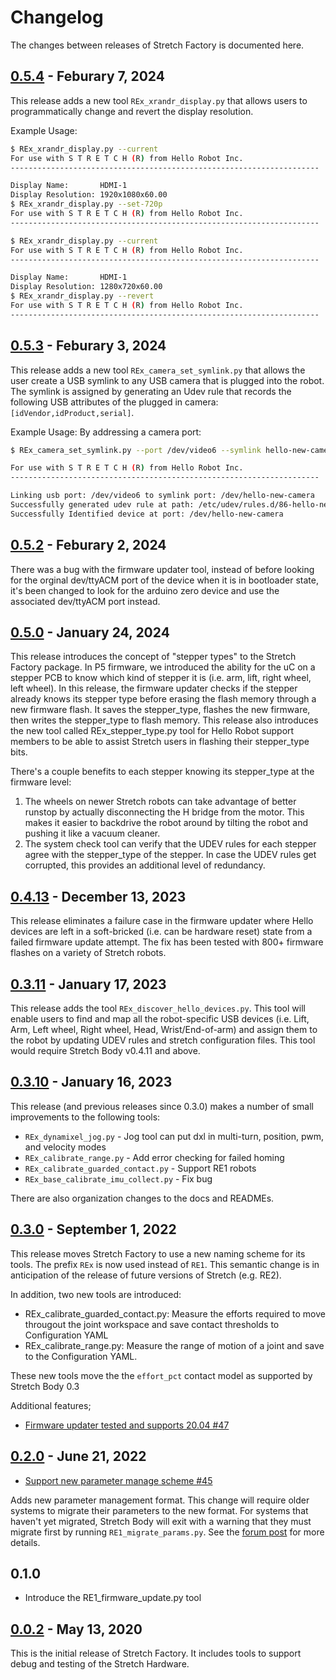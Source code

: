 # Changelog

The changes between releases of Stretch Factory is documented here.

## [0.5.4](https://github.com/hello-robot/stretch_factory/pull/93) - Feburary 7, 2024
This release adds a new tool `REx_xrandr_display.py` that allows users to programmatically change and revert the display resolution.

Example Usage:
```bash
$ REx_xrandr_display.py --current
For use with S T R E T C H (R) from Hello Robot Inc.
---------------------------------------------------------------------

Display Name:       HDMI-1
Display Resolution: 1920x1080x60.00
$ REx_xrandr_display.py --set-720p
For use with S T R E T C H (R) from Hello Robot Inc.
---------------------------------------------------------------------

$ REx_xrandr_display.py --current
For use with S T R E T C H (R) from Hello Robot Inc.
---------------------------------------------------------------------

Display Name:       HDMI-1
Display Resolution: 1280x720x60.00
$ REx_xrandr_display.py --revert
For use with S T R E T C H (R) from Hello Robot Inc.
---------------------------------------------------------------------
```


## [0.5.3](https://github.com/hello-robot/stretch_factory/pull/89) - Feburary 3, 2024
This release adds a new tool `REx_camera_set_symlink.py` that allows the user create a USB symlink to any USB camera that is plugged into the robot. The symlink is assigned by generating an Udev rule that records the following USB attributes of the plugged in camera: `[idVendor,idProduct,serial]`.

Example Usage:
By addressing a camera port:
```bash
$ REx_camera_set_symlink.py --port /dev/video6 --symlink hello-new-camera
```
```bash
For use with S T R E T C H (R) from Hello Robot Inc.
---------------------------------------------------------------------

Linking usb port: /dev/video6 to symlink port: /dev/hello-new-camera
Successfully generated udev rule at path: /etc/udev/rules.d/86-hello-new-camera.rules
Successfully Identified device at port: /dev/hello-new-camera
```

## [0.5.2](https://github.com/hello-robot/stretch_factory/commit/a7df7e6cb8f617e2535738f23dac4c39dfca5eeb) - Feburary 2, 2024
There was a bug with the firmware updater tool, instead of before looking for the orginal dev/ttyACM port of the device when it is in bootloader state, it's been changed to look for the arduino zero device and use the associated dev/ttyACM port instead.

## [0.5.0](https://github.com/hello-robot/stretch_factory/pull/88) - January 24, 2024
This release introduces the concept of "stepper types" to the Stretch Factory package. In P5 firmware, we introduced the ability for the uC on a stepper PCB to know which kind of stepper it is (i.e. arm, lift, right wheel, left wheel). In this release, the firmware updater checks if the stepper already knows its stepper type before erasing the flash memory through a new firmware flash. It saves the stepper_type, flashes the new firmware, then writes the stepper_type to flash memory. This release also introduces the new tool called REx_stepper_type.py tool for Hello Robot support members to be able to assist Stretch users in flashing their stepper_type bits.

There's a couple benefits to each stepper knowing its stepper_type at the firmware level:

 1. The wheels on newer Stretch robots can take advantage of better runstop by actually disconnecting the H bridge from the motor. This makes it easier to backdrive the robot around by tilting the robot and pushing it like a vacuum cleaner.
 2. The system check tool can verify that the UDEV rules for each stepper agree with the stepper_type of the stepper. In case the UDEV rules get corrupted, this provides an additional level of redundancy.

## [0.4.13](https://github.com/hello-robot/stretch_factory/pull/73) - December 13, 2023
This release eliminates a failure case in the firmware updater where Hello devices are left in a soft-bricked (i.e. can be hardware reset) state from a failed firmware update attempt. The fix has been tested with 800+ firmware flashes on a variety of Stretch robots.

## [0.3.11](https://github.com/hello-robot/stretch_factory/pull/56) - January 17, 2023
This release adds the tool `REx_discover_hello_devices.py`. This tool will enable users to find and map all the robot-specific USB devices (i.e. Lift, Arm, Left wheel, Right wheel, Head, Wrist/End-of-arm) and assign them to the robot by updating UDEV rules and stretch configuration files. 
This tool would require Stretch Body v0.4.11 and above.

## [0.3.10](https://github.com/hello-robot/stretch_factory/compare/09d11fbef1972e08db8ae1599478fd4e399e4efa...f788900d89ba67d0e2f7aab342c1350b3736f3d0) - January 16, 2023
This release (and previous releases since 0.3.0) makes a number of small improvements to the following tools:

 - `REx_dynamixel_jog.py` - Jog tool can put dxl in multi-turn, position, pwm, and velocity modes
 - `REx_calibrate_range.py` - Add error checking for failed homing
 - `REx_calibrate_guarded_contact.py` - Support RE1 robots
 - `REx_base_calibrate_imu_collect.py` - Fix bug

There are also organization changes to the docs and READMEs.

## [0.3.0](https://github.com/hello-robot/stretch_factory/pull/52) - September 1, 2022
This release moves Stretch Factory to use a new naming scheme for its tools. The prefix `REx` is now used instead of `RE1`. This semantic change is in anticipation of the release of future versions of Stretch (e.g. RE2).

In addition, two new tools are introduced:

* REx_calibrate_guarded_contact.py: Measure the efforts required to move througout the joint workspace and save contact thresholds to Configuration YAML
* REx_calibrate_range.py: Measure the range of motion of a joint and save to the Configuration YAML.

These new tools move the the `effort_pct` contact model as supported by Stretch Body 0.3

Additional features;

* [Firmware updater tested and supports 20.04 #47](https://github.com/hello-robot/stretch_factory/pull/47)



## [0.2.0](https://github.com/hello-robot/stretch_factory/pull/45) - June 21, 2022
* [Support new parameter manage scheme #45](https://github.com/hello-robot/stretch_factory/pull/45)


Adds new parameter management format. This change will require older systems to migrate their parameters to the new format. For systems that haven't yet migrated, Stretch Body will exit with a warning that they must migrate first by running `RE1_migrate_params.py`. See the [forum post](https://forum.hello-robot.com/t/425) for more details.

## 0.1.0

* Introduce the RE1_firmware_update.py tool

## [0.0.2](https://github.com/hello-robot/stretch_factory/commit/9c44862c8f8cbaee534a603b1a22acfd042cefca) - May 13, 2020
This is the initial release of Stretch Factory. It includes tools to support debug and testing of the Stretch Hardware.

